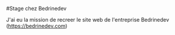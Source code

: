 #Stage chez Bedrinedev

J'ai eu la mission de recreer le site web de l'entreprise Bedrinedev (https://bedrinedev.com)
